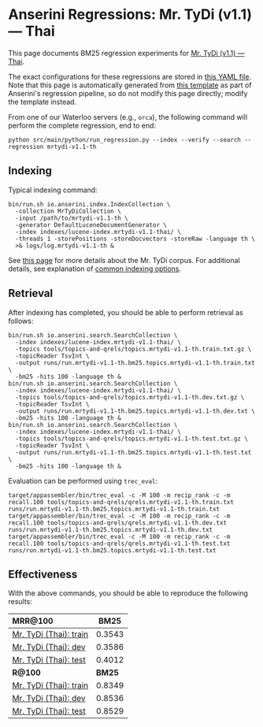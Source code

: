 # Anserini Regressions: Mr. TyDi (v1.1) &mdash; Thai

This page documents BM25 regression experiments for [Mr. TyDi (v1.1) &mdash; Thai](https://github.com/castorini/mr.tydi).

The exact configurations for these regressions are stored in [this YAML file](../../src/main/resources/regression/mrtydi-v1.1-th.yaml).
Note that this page is automatically generated from [this template](../../src/main/resources/docgen/templates/mrtydi-v1.1-th.template) as part of Anserini's regression pipeline, so do not modify this page directly; modify the template instead.

From one of our Waterloo servers (e.g., `orca`), the following command will perform the complete regression, end to end:

```
python src/main/python/run_regression.py --index --verify --search --regression mrtydi-v1.1-th
```

## Indexing

Typical indexing command:

```
bin/run.sh io.anserini.index.IndexCollection \
  -collection MrTyDiCollection \
  -input /path/to/mrtydi-v1.1-th \
  -generator DefaultLuceneDocumentGenerator \
  -index indexes/lucene-index.mrtydi-v1.1-thai/ \
  -threads 1 -storePositions -storeDocvectors -storeRaw -language th \
  >& logs/log.mrtydi-v1.1-th &
```

See [this page](https://github.com/castorini/mr.tydi) for more details about the Mr. TyDi corpus.
For additional details, see explanation of [common indexing options](../../docs/common-indexing-options.md).

## Retrieval

After indexing has completed, you should be able to perform retrieval as follows:

```
bin/run.sh io.anserini.search.SearchCollection \
  -index indexes/lucene-index.mrtydi-v1.1-thai/ \
  -topics tools/topics-and-qrels/topics.mrtydi-v1.1-th.train.txt.gz \
  -topicReader TsvInt \
  -output runs/run.mrtydi-v1.1-th.bm25.topics.mrtydi-v1.1-th.train.txt \
  -bm25 -hits 100 -language th &
bin/run.sh io.anserini.search.SearchCollection \
  -index indexes/lucene-index.mrtydi-v1.1-thai/ \
  -topics tools/topics-and-qrels/topics.mrtydi-v1.1-th.dev.txt.gz \
  -topicReader TsvInt \
  -output runs/run.mrtydi-v1.1-th.bm25.topics.mrtydi-v1.1-th.dev.txt \
  -bm25 -hits 100 -language th &
bin/run.sh io.anserini.search.SearchCollection \
  -index indexes/lucene-index.mrtydi-v1.1-thai/ \
  -topics tools/topics-and-qrels/topics.mrtydi-v1.1-th.test.txt.gz \
  -topicReader TsvInt \
  -output runs/run.mrtydi-v1.1-th.bm25.topics.mrtydi-v1.1-th.test.txt \
  -bm25 -hits 100 -language th &
```

Evaluation can be performed using `trec_eval`:

```
target/appassembler/bin/trec_eval -c -M 100 -m recip_rank -c -m recall.100 tools/topics-and-qrels/qrels.mrtydi-v1.1-th.train.txt runs/run.mrtydi-v1.1-th.bm25.topics.mrtydi-v1.1-th.train.txt
target/appassembler/bin/trec_eval -c -M 100 -m recip_rank -c -m recall.100 tools/topics-and-qrels/qrels.mrtydi-v1.1-th.dev.txt runs/run.mrtydi-v1.1-th.bm25.topics.mrtydi-v1.1-th.dev.txt
target/appassembler/bin/trec_eval -c -M 100 -m recip_rank -c -m recall.100 tools/topics-and-qrels/qrels.mrtydi-v1.1-th.test.txt runs/run.mrtydi-v1.1-th.bm25.topics.mrtydi-v1.1-th.test.txt
```

## Effectiveness

With the above commands, you should be able to reproduce the following results:

| **MRR@100**                                                                                                  | **BM25**  |
|:-------------------------------------------------------------------------------------------------------------|-----------|
| [Mr. TyDi (Thai): train](https://github.com/castorini/mr.tydi)                                               | 0.3543    |
| [Mr. TyDi (Thai): dev](https://github.com/castorini/mr.tydi)                                                 | 0.3586    |
| [Mr. TyDi (Thai): test](https://github.com/castorini/mr.tydi)                                                | 0.4012    |
| **R@100**                                                                                                    | **BM25**  |
| [Mr. TyDi (Thai): train](https://github.com/castorini/mr.tydi)                                               | 0.8349    |
| [Mr. TyDi (Thai): dev](https://github.com/castorini/mr.tydi)                                                 | 0.8536    |
| [Mr. TyDi (Thai): test](https://github.com/castorini/mr.tydi)                                                | 0.8529    |
